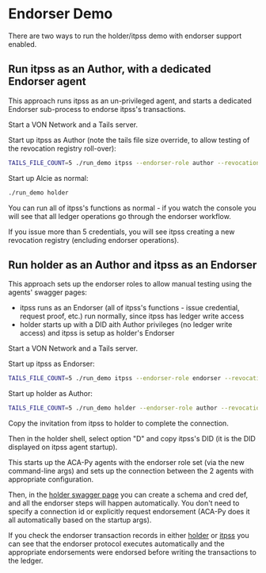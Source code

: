 # Endorser Demo

There are two ways to run the holder/itpss demo with endorser support enabled.


## Run itpss as an Author, with a dedicated Endorser agent

This approach runs itpss as an un-privileged agent, and starts a dedicated Endorser sub-process to endorse itpss's transactions.

Start a VON Network and a Tails server.

Start up itpss as Author (note the tails file size override, to allow testing of the revocation registry roll-over):

```bash
TAILS_FILE_COUNT=5 ./run_demo itpss --endorser-role author --revocation
```

Start up Alcie as normal:

```bash
./run_demo holder
```

You can run all of itpss's functions as normal - if you watch the console you will see that all ledger operations go through the endorser workflow.

If you issue more than 5 credentials, you will see itpss creating a new revocation registry (encluding endorser operations).


## Run holder as an Author and itpss as an Endorser

This approach sets up the endorser roles to allow manual testing using the agents' swagger pages:

- itpss runs as an Endorser (all of itpss's functions - issue credential, request proof, etc.) run normally, since itpss has ledger write access
- holder starts up with a DID aith Author privileges (no ledger write access) and itpss is setup as holder's Endorser

Start a VON Network and a Tails server.

Start up itpss as Endorser:

```bash
TAILS_FILE_COUNT=5 ./run_demo itpss --endorser-role endorser --revocation
```

Start up holder as Author:

```bash
TAILS_FILE_COUNT=5 ./run_demo holder --endorser-role author --revocation
```

Copy the invitation from itpss to holder to complete the connection.

Then in the holder shell, select option "D" and copy itpss's DID (it is the DID displayed on itpss agent startup).

This starts up the ACA-Py agents with the endorser role set (via the new command-line args) and sets up the connection between the 2 agents with appropriate configuration.

Then, in the [holder swagger page](http://localhost:8031) you can create a schema and cred def, and all the endorser steps will happen automatically.  You don't need to specify a connection id or explicitly request endorsement (ACA-Py does it all automatically based on the startup args).

If you check the endorser transaction records in either [holder](http://localhost:8031) or [itpss](http://localhost:8021) you can see that the endorser protocol executes automatically and the appropriate endorsements were endorsed before writing the transactions to the ledger.
